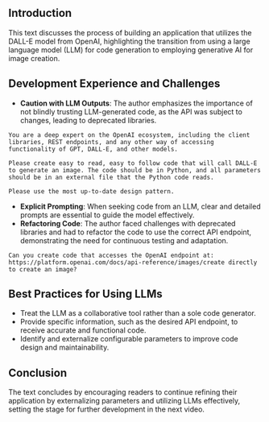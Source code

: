## Introduction
This text discusses the process of building an application that utilizes the DALL-E model from OpenAI, highlighting the transition from using a large language model (LLM) for code generation to employing generative AI for image creation.

## Development Experience and Challenges
- **Caution with LLM Outputs**: The author emphasizes the importance of not blindly trusting LLM-generated code, as the API was subject to changes, leading to deprecated libraries.
```
You are a deep expert on the OpenAI ecosystem, including the client libraries, REST endpoints, and any other way of accessing functionality of GPT, DALL-E, and other models.

Please create easy to read, easy to follow code that will call DALL-E to generate an image. The code should be in Python, and all parameters should be in an external file that the Python code reads.

Please use the most up-to-date design pattern.
```
- **Explicit Prompting**: When seeking code from an LLM, clear and detailed prompts are essential to guide the model effectively.
- **Refactoring Code**: The author faced challenges with deprecated libraries and had to refactor the code to use the correct API endpoint, demonstrating the need for continuous testing and adaptation.
```
Can you create code that accesses the OpenAI endpoint at: https://platform.openai.com/docs/api-reference/images/create directly to create an image?
```

## Best Practices for Using LLMs
- Treat the LLM as a collaborative tool rather than a sole code generator.
- Provide specific information, such as the desired API endpoint, to receive accurate and functional code.
- Identify and externalize configurable parameters to improve code design and maintainability.

## Conclusion
The text concludes by encouraging readers to continue refining their application by externalizing parameters and utilizing LLMs effectively, setting the stage for further development in the next video.